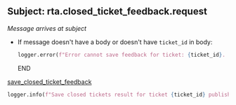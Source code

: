 ## Subject: rta.closed_ticket_feedback.request

_Message arrives at subject_

* If message doesn't have a body or doesn't have `ticket_id` in body:
  ```python
  logger.error(f"Error cannot save feedback for ticket: {ticket_id}. error JSON malformed")
  ```
  END

[save_closed_ticket_feedback](../repositories/repair_ticket_repository/save_closed_ticket_feedback.md)

```python
logger.info(f"Save closed tickets result for ticket {ticket_id} published in event bus!")
```
